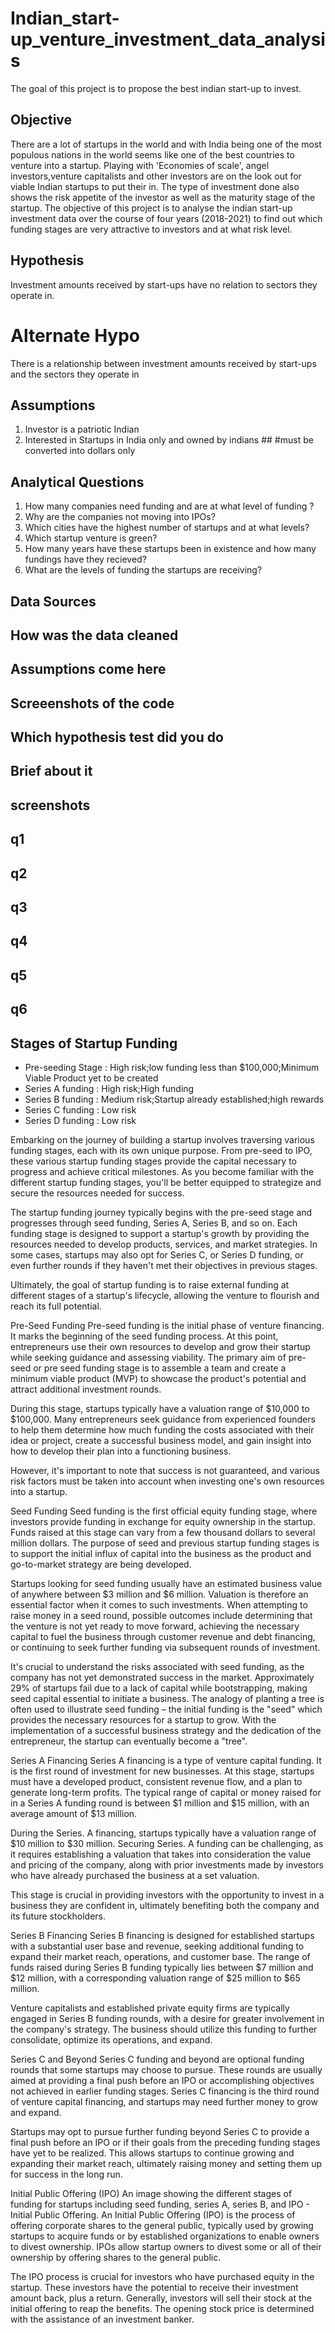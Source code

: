 # Indian_start-up_venture_investment_data_analysis
 The goal of this project is to propose the best indian start-up to invest.

## Objective
There are a lot of startups in the world and with India being one of the most populous nations in the world seems like one of the best countries to venture into a startup. Playing with 'Economies of scale', angel investors,venture capitalists and other investors are on the look out for viable Indian startups to put their in. The type of investment done also shows the risk appetite of the investor as well as the maturity stage of the startup.
The objective of this project is to analyse the indian start-up investment data over the course of four years (2018-2021) to find out which funding stages are very attractive to investors and at what risk level. 

## Hypothesis 
Investment amounts received by start-ups have no relation to sectors they operate in.

# Alternate Hypo
There is a relationship between investment amounts received by start-ups and the sectors they operate in

## Assumptions
1. Investor is a patriotic Indian
2. Interested in Startups in India only and owned by indians ## #must be converted into dollars only

## Analytical Questions
1. How many companies need funding and are at what level of funding ?
2. Why are the companies not moving into IPOs?
3. Which cities have the highest number of startups and at what levels?
4. Which startup venture is green?
5. How many years have these startups been in existence and how many fundings have they recieved?
6. What are the levels of funding the startups are receiving?

## Data Sources

## How was the data cleaned
## Assumptions come here
## Screeenshots of the code

## Which hypothesis test did you do
## Brief about it
## screenshots

## q1
## q2
## q3
## q4
## q5
## q6























## Stages of Startup Funding
- Pre-seeding Stage : High risk;low funding less than $100,000;Minimum Viable Product yet to be created
- Series A funding : High risk;High funding
- Series B funding : Medium risk;Startup already established;high rewards
- Series C funding : Low risk
- Series D funding : Low risk




Embarking on the journey of building a startup involves traversing various funding stages, each with its own unique purpose. From pre-seed to IPO, these various startup funding stages provide the capital necessary to progress and achieve critical milestones. As you become familiar with the different startup funding stages, you'll be better equipped to strategize and secure the resources needed for success.

The startup funding journey typically begins with the pre-seed stage and progresses through seed funding, Series A, Series B, and so on. Each funding stage is designed to support a startup's growth by providing the resources needed to develop products, services, and market strategies. In some cases, startups may also opt for Series C, or Series D funding, or even further rounds if they haven't met their objectives in previous stages.

Ultimately, the goal of startup funding is to raise external funding at different stages of a startup's lifecycle, allowing the venture to flourish and reach its full potential.

Pre-Seed Funding
Pre-seed funding is the initial phase of venture financing. It marks the beginning of the seed funding process. At this point, entrepreneurs use their own resources to develop and grow their startup while seeking guidance and assessing viability. The primary aim of pre-seed or pre seed funding stage is to assemble a team and create a minimum viable product (MVP) to showcase the product's potential and attract additional investment rounds.

During this stage, startups typically have a valuation range of $10,000 to $100,000. Many entrepreneurs seek guidance from experienced founders to help them determine how much funding the costs associated with their idea or project, create a successful business model, and gain insight into how to develop their plan into a functioning business.

However, it's important to note that success is not guaranteed, and various risk factors must be taken into account when investing one's own resources into a startup.

Seed Funding
Seed funding is the first official equity funding stage, where investors provide funding in exchange for equity ownership in the startup. Funds raised at this stage can vary from a few thousand dollars to several million dollars. The purpose of seed and previous startup funding stages is to support the initial influx of capital into the business as the product and go-to-market strategy are being developed.

Startups looking for seed funding usually have an estimated business value of anywhere between $3 million and $6 million. Valuation is therefore an essential factor when it comes to such investments. When attempting to raise money in a seed round, possible outcomes include determining that the venture is not yet ready to move forward, achieving the necessary capital to fuel the business through customer revenue and debt financing, or continuing to seek further funding via subsequent rounds of investment.

It's crucial to understand the risks associated with seed funding, as the company has not yet demonstrated success in the market. Approximately 29% of startups fail due to a lack of capital while bootstrapping, making seed capital essential to initiate a business. The analogy of planting a tree is often used to illustrate seed funding – the initial funding is the "seed" which provides the necessary resources for a startup to grow. With the implementation of a successful business strategy and the dedication of the entrepreneur, the startup can eventually become a "tree".

Series A Financing
Series A financing is a type of venture capital funding. It is the first round of investment for new businesses. At this stage, startups must have a developed product, consistent revenue flow, and a plan to generate long-term profits. The typical range of capital or money raised for in a Series A funding round is between $1 million and $15 million, with an average amount of $13 million.

During the Series. A financing, startups typically have a valuation range of $10 million to $30 million. Securing Series. A funding can be challenging, as it requires establishing a valuation that takes into consideration the value and pricing of the company, along with prior investments made by investors who have already purchased the business at a set valuation.

This stage is crucial in providing investors with the opportunity to invest in a business they are confident in, ultimately benefiting both the company and its future stockholders.

Series B Financing
Series B financing is designed for established startups with a substantial user base and revenue, seeking additional funding to expand their market reach, operations, and customer base. The range of funds raised during Series B funding typically lies between $7 million and $12 million, with a corresponding valuation range of $25 million to $65 million.

Venture capitalists and established private equity firms are typically engaged in Series B funding rounds, with a desire for greater involvement in the company's strategy. The business should utilize this funding to further consolidate, optimize its operations, and expand.

Series C and Beyond
Series C funding and beyond are optional funding rounds that some startups may choose to pursue. These rounds are usually aimed at providing a final push before an IPO or accomplishing objectives not achieved in earlier funding stages. Series C financing is the third round of venture capital financing, and startups may need further money to grow and expand.

Startups may opt to pursue further funding beyond Series C to provide a final push before an IPO or if their goals from the preceding funding stages have yet to be realized. This allows startups to continue growing and expanding their market reach, ultimately raising money and setting them up for success in the long run.

Initial Public Offering (IPO)
An image showing the different stages of funding for startups including seed funding, series A, series B, and IPO - Initial Public Offering.
An Initial Public Offering (IPO) is the process of offering corporate shares to the general public, typically used by growing startups to acquire funds or by established organizations to enable owners to divest ownership. IPOs allow startup owners to divest some or all of their ownership by offering shares to the general public.

The IPO process is crucial for investors who have purchased equity in the startup. These investors have the potential to receive their investment amount back, plus a return. Generally, investors will sell their stock at the initial offering to reap the benefits. The opening stock price is determined with the assistance of an investment banker.